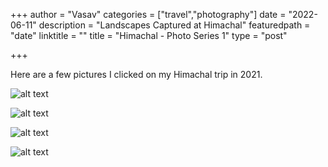 +++
author = "Vasav"
categories = ["travel","photography"]
date = "2022-06-11"
description = "Landscapes Captured at Himachal"
featuredpath = "date"
linktitle = ""
title = "Himachal - Photo Series 1"
type = "post"

+++

Here are a few pictures I clicked on my Himachal trip in 2021. 

![alt text](https://drive.google.com/uc?export=view&id=1leY-dcUSggUX7qHk184jGYu71e_4i3SU)

![alt text](https://drive.google.com/uc?export=view&id=1T7yJTY0RTajTOIGb87rUvXhbP3NDIO5c)

![alt text](https://drive.google.com/uc?export=view&id=1JxgR6JQCJD8N7Qbc51AG0uypnwHXcCe6)

![alt text](https://drive.google.com/uc?export=view&id=12eDOPbfFVX2IB5C_ZM-Z9jrhXEwYLDra)


